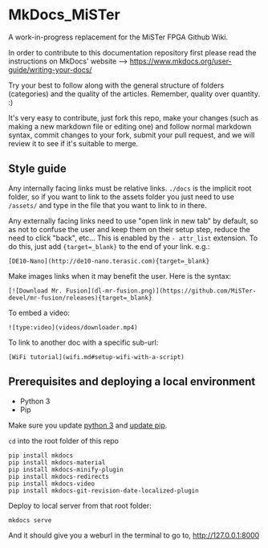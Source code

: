 # MkDocs_MiSTer

A work-in-progress replacement for the MiSTer FPGA Github Wiki.

In order to contribute to this documentation repository first please read the instructions on MkDocs' website --> https://www.mkdocs.org/user-guide/writing-your-docs/

Try your best to follow along with the general structure of folders (categories) and the quality of the articles. Remember, quality over quantity. :)

It's very easy to contribute, just fork this repo, make your changes (such as making a new markdown file or editing one) and follow normal markdown syntax, commit changes to your fork, submit your pull request, and we will review it to see if it's suitable to merge.

## Style guide

Any internally facing links must be relative links. `./docs` is the implicit root folder, so if you want to link to the assets folder you just need to use `/assets/` and type in the file that you want to link to in there.

Any externally facing links need to use "open link in new tab" by default, so as not to confuse the user and keep them on their setup step, reduce the need to click "back", etc... This is enabled by the `- attr_list` extension. To do this, just add `{target=_blank}` to the end of your link. e.g.:

`[DE10-Nano](http://de10-nano.terasic.com){target=_blank}`

Make images links when it may benefit the user. Here is the syntax:

`[![Download Mr. Fusion](dl-mr-fusion.png)](https://github.com/MiSTer-devel/mr-fusion/releases){target=_blank}`

To embed a video:

`![type:video](videos/downloader.mp4)`

To link to another doc with a specific sub-url:

`[WiFi tutorial](wifi.md#setup-wifi-with-a-script)`

## Prerequisites and deploying a local environment

* Python 3
* Pip

Make sure you update [python 3](https://www.python.org/downloads/) and [update pip](https://pip.pypa.io/en/stable/installation/).

`cd` into the root folder of this repo

```
pip install mkdocs
pip install mkdocs-material
pip install mkdocs-minify-plugin
pip install mkdocs-redirects
pip install mkdocs-video
pip install mkdocs-git-revision-date-localized-plugin
```

Deploy to local server from that root folder:

```
mkdocs serve
```

And it should give you a weburl in the terminal to go to, http://127.0.0.1:8000
